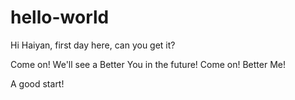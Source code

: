 hello-world
===========
Hi Haiyan, first day here, can you get it?

Come on! We'll see a Better You in the future!
Come on! Better Me!

A good start!
